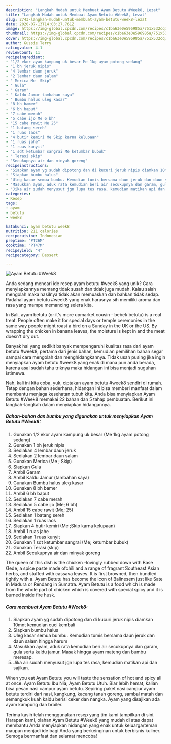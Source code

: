 ```yaml
---
description: "Langkah Mudah untuk Membuat Ayam Betutu #Week8, Lezat"
title: "Langkah Mudah untuk Membuat Ayam Betutu #Week8, Lezat"
slug: 2743-langkah-mudah-untuk-membuat-ayam-betutu-week8-lezat
date: 2020-07-13T14:03:27.761Z
image: https://img-global.cpcdn.com/recipes/c1ba63e0e596985a/751x532cq70/ayam-betutu-week8-foto-resep-utama.jpg
thumbnail: https://img-global.cpcdn.com/recipes/c1ba63e0e596985a/751x532cq70/ayam-betutu-week8-foto-resep-utama.jpg
cover: https://img-global.cpcdn.com/recipes/c1ba63e0e596985a/751x532cq70/ayam-betutu-week8-foto-resep-utama.jpg
author: Gussie Terry
ratingvalue: 4.1
reviewcount: 11
recipeingredient:
- "1/2 ekor ayam kampung uk besar Me 1kg ayam potong sedang"
- "1 bh jeruk nipis"
- "4 lembar daun jeruk"
- "2 lembar daun salam"
- " Merica Me  Skip"
- " Gula"
- " Garam"
- " Kaldu Jamur tambahan saya"
- " Bumbu halus uleg kasar"
- "8 bh bamer"
- "6 bh baput"
- "7 cabe merah"
- "5 cabe ijo Me 6 bh"
- "15 cabe rawit Me 25"
- "1 batang sereh"
- "1 ruas laos"
- "4 butir kemiri Me Skip karna kelupaan"
- "1 ruas jahe"
- "1 ruas kunyit"
- "1 sdt ketumbar sangrai Me ketumbar bubuk"
- " Terasi skip"
- "Secukupnya air dan minyak goreng"
recipeinstructions:
- "Siapkan ayam yg sudah dipotong dan di kucuri jeruk nipis diamkan 10mnt kemudian cuci kembali"
- "Siapkan bumbu halus"
- "Uleg kasar semua bumbu. Kemudian tumis bersama daun jeruk dan daun salam hingga harum"
- "Masukkan ayam, aduk rata kemudian beri air secukupnya dan garam, gula serta kaldu jamur. Masak hingga ayam mateng dan bumbu meresap."
- "Jika air sudah menyusut jgn lupa tes rasa, kemudian matikan api dan sajikan."
categories:
- Resep
tags:
- ayam
- betutu
- week8

katakunci: ayam betutu week8 
nutrition: 211 calories
recipecuisine: Indonesian
preptime: "PT26M"
cooktime: "PT47M"
recipeyield: "4"
recipecategory: Dessert

---
```



![Ayam Betutu #Week8](https://img-global.cpcdn.com/recipes/c1ba63e0e596985a/751x532cq70/ayam-betutu-week8-foto-resep-utama.jpg)

Anda sedang mencari ide resep ayam betutu #week8 yang unik? Cara menyiapkannya memang tidak susah dan tidak juga mudah. Kalau salah mengolah maka hasilnya tidak akan memuaskan dan bahkan tidak sedap. Padahal ayam betutu #week8 yang enak harusnya sih memiliki aroma dan rasa yang mampu memancing selera kita.

In Bali, ayam betutu (or it&#39;s more upmarket cousin - bebek betutu) is a real treat. People often make it for special days or temple ceremonies in the same way people might roast a bird on a Sunday in the UK or the US. By wrapping the chicken in banana leaves, the moisture is kept in and the meat doesn&#39;t dry out.

Banyak hal yang sedikit banyak mempengaruhi kualitas rasa dari ayam betutu #week8, pertama dari jenis bahan, kemudian pemilihan bahan segar sampai cara mengolah dan menghidangkannya. Tidak usah pusing jika ingin menyiapkan ayam betutu #week8 yang enak di mana pun anda berada, karena asal sudah tahu triknya maka hidangan ini bisa menjadi suguhan istimewa.


Nah, kali ini kita coba, yuk, ciptakan ayam betutu #week8 sendiri di rumah. Tetap dengan bahan sederhana, hidangan ini bisa memberi manfaat dalam membantu menjaga kesehatan tubuh kita. Anda bisa menyiapkan Ayam Betutu #Week8 memakai 22 bahan dan 5 tahap pembuatan. Berikut ini langkah-langkah dalam menyiapkan hidangannya.

<!--inarticleads1-->

##### Bahan-bahan dan bumbu yang digunakan untuk menyiapkan Ayam Betutu #Week8:

1. Gunakan 1/2 ekor ayam kampung uk besar (Me 1kg ayam potong sedang)
1. Gunakan 1 bh jeruk nipis
1. Sediakan 4 lembar daun jeruk
1. Sediakan 2 lembar daun salam
1. Gunakan  Merica (Me ; Skip)
1. Siapkan  Gula
1. Ambil  Garam
1. Ambil  Kaldu Jamur (tambahan saya)
1. Gunakan  Bumbu halus uleg kasar
1. Gunakan 8 bh bamer
1. Ambil 6 bh baput
1. Sediakan 7 cabe merah
1. Sediakan 5 cabe ijo (Me; 6 bh)
1. Ambil 15 cabe rawit (Me; 25)
1. Sediakan 1 batang sereh
1. Sediakan 1 ruas laos
1. Siapkan 4 butir kemiri (Me ;Skip karna kelupaan)
1. Ambil 1 ruas jahe
1. Sediakan 1 ruas kunyit
1. Gunakan 1 sdt ketumbar sangrai (Me; ketumbar bubuk)
1. Gunakan  Terasi (skip)
1. Ambil Secukupnya air dan minyak goreng


The queen of this dish is the chicken -lovingly rubbed down with Base Gede, a spice paste made ofchili and a range of fragrant Southeast Asian herbs, and stuffed with cassava leaves. It is first browned, then bundled tightly with a. Ayam Betutu has become the icon of Balinesem just like Sate in Madura or Rendang in Sumatra. Ayam Betutu is a food which is made from the whole part of chicken which is covered with special spicy and it is burned inside fire husk. 

<!--inarticleads2-->

##### Cara membuat Ayam Betutu #Week8:

1. Siapkan ayam yg sudah dipotong dan di kucuri jeruk nipis diamkan 10mnt kemudian cuci kembali
1. Siapkan bumbu halus
1. Uleg kasar semua bumbu. Kemudian tumis bersama daun jeruk dan daun salam hingga harum
1. Masukkan ayam, aduk rata kemudian beri air secukupnya dan garam, gula serta kaldu jamur. Masak hingga ayam mateng dan bumbu meresap.
1. Jika air sudah menyusut jgn lupa tes rasa, kemudian matikan api dan sajikan.


When you eat Ayam Betutu you will taste the sensation of hot and spicy all at once. Ayam Betutu Ibu Nia; Ayam Betutu Utuh. Biar lebih hemat, kalian bisa pesan nasi campur ayam betutu. Sepiring paket nasi campur ayam betutu terdiri dari nasi, kangkung, kacang tanah goreng, sambal matah dan semangkuk kuah kaldu berisi ceker dan nangka. Ayam yang disajikan ada ayam kampung dan broiler. 

Terima kasih telah menggunakan resep yang tim kami tampilkan di sini. Harapan kami, olahan Ayam Betutu #Week8 yang mudah di atas dapat membantu Anda menyiapkan hidangan yang enak untuk keluarga/teman maupun menjadi ide bagi Anda yang berkeinginan untuk berbisnis kuliner. Semoga bermanfaat dan selamat mencoba!
